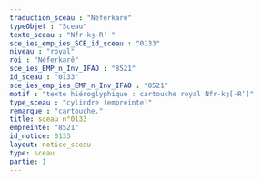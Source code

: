 ```yaml
---
traduction_sceau : "Néferkarê"
typeObjet : "Sceau"
texte_sceau : "Nfr-kȝ-Rʿ "
sce_ies_emp_ies_SCE_id_sceau : "0133"
niveau : "royal"
roi : "Néferkarê"
sce_ies_EMP_n_Inv_IFAO : "8521"
id_sceau : "0133"
sce_ies_emp_ies_EMP_n_Inv_IFAO : "8521"
motif : "texte hiéroglyphique : cartouche royal Nfr-kȝ[-R‘]"
type_sceau : "cylindre (empreinte)"
remarque : "cartouche."
title: sceau n°0133
empreinte: "8521"
id_notice: 0133
layout: notice_sceau
type: sceau
partie: 1
---
```

